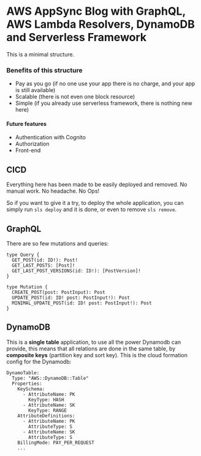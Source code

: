 # AWS AppSync Blog with GraphQL, AWS Lambda Resolvers, DynamoDB and Serverless Framework

This is a minimal structure.
### Benefits of this structure
  - Pay as you go (if no one use your app there is no charge, and your app is still available)
  - Scalable (there is not even one block resource)
  - Simple (if you already use serverless framework, there is nothing new here)

#### Future features
  - Authentication with Cognito
  - Authorization
  - Front-end

## CICD
Everything here has been made to be easily deployed and removed. 
No manual work.
No headache.
No Ops!

So if you want to give it a try, to deploy the whole application, you can simply run `sls deploy` and it is done, or even to remove `sls remove`.  

## GraphQL
There are so few mutations and queries:
```
type Query {
  GET_POST(id: ID!): Post!
  GET_LAST_POSTS: [Post]!
  GET_LAST_POST_VERSIONS(id: ID!): [PostVersion]!
}

type Mutation {
  CREATE_POST(post: PostInput): Post
  UPDATE_POST(id: ID! post: PostInput!): Post
  MINIMAL_UPDATE_POST(id: ID! post: PostInput!): Post
}
```

## DynamoDB
This is a **single table** application, to use all the power Dynamodb can provide, this means that all relations are done in the same table, by **composite keys** (partition key and sort key).
This is the cloud formation config for the Dynamodb:
```
DynamoTable:
  Type: "AWS::DynamoDB::Table"
  Properties:
    KeySchema:
      - AttributeName: PK
        KeyType: HASH
      - AttributeName: SK
        KeyType: RANGE
    AttributeDefinitions:
      - AttributeName: PK
        AttributeType: S
      - AttributeName: SK
        AttributeType: S
    BillingMode: PAY_PER_REQUEST
    ...
```